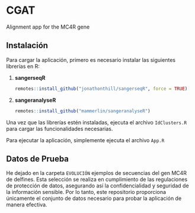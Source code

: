 # CGAT
Alignment app for the MC4R gene


## Instalación

Para cargar la aplicación, primero es necesario instalar las siguientes librerías en R:

1. **sangerseqR**
    ```R
    remotes::install_github("jonathonthill/sangerseqR", force = TRUE)
    ```

2. **sangeranalyseR**
    ```R
    remotes::install_github("mammerlin/sangeranalyseR")
    ```

Una vez que las librerías estén instaladas, ejecuta el archivo `IdClusters.R` para cargar las funcionalidades necesarias.

Para ejecutar la aplicación, simplemente ejecuta el archivo `App.R`


## Datos de Prueba

He dejado en la carpeta `EVOLUCIÓN` ejemplos de secuencias del gen MC4R de delfines. Esta selección se realiza en cumplimiento de las regulaciones de protección de datos, asegurando así la confidencialidad y seguridad de la información sensible. Por lo tanto, este repositorio proporciona únicamente el conjunto de datos necesario para probar la aplicación de manera efectiva.
